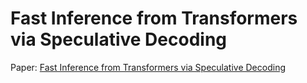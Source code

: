 # Fast Inference from Transformers via Speculative Decoding

Paper: [Fast Inference from Transformers via Speculative Decoding](https://arxiv.org/pdf/2211.17192)